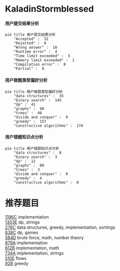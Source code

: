 # KaladinStormblessed

<!-- tabs:start -->



#### **用户提交结果分析**

```mermaid
pie title 用户提交结果分析
    "Accepted" :  32
    "Rejected" :  0
    "Wrong answer" :  10
    "Runtime error" :  4
    "Time limit exceeded" :  3
    "Memory limit exceeded" :  1
    "Compilation error" :  0
    "Partial" :  0
```

#### **用户做题类型偏好分析**

```mermaid
pie title 用户做题类型偏好分析
    "data structures" :  35
    "binary search" :  145
    "dp" :  41
    "graphs" :  48
    "trees" :  48
    "divide and conquer" :  0
    "greedy" :  157
    "constructive algorithms" :  174
```
#### **用户错题知识点分析**

```mermaid
pie title 用户错题知识点分析
    "data structures" :  8
    "binary search" :  3
    "dp" :  12
    "graphs" :  00
    "trees" :  3
    "divide and conquer" :  0
    "greedy" :  4
    "constructive algorithms" :  0
```



<!-- tabs:end -->
# 推荐题目
[1196C](https://codeforces.com/contest/1196/problem/C)		implementation		  
[1303E](https://codeforces.com/contest/1303/problem/E)		dp,
                        strings		  
[276C](https://codeforces.com/contest/276/problem/C)		data structures,
                        greedy,
                        implementation,
                        sortings		  
[838C](https://codeforces.com/contest/838/problem/C)		dp,
                        games		  
[584D](https://codeforces.com/contest/584/problem/D)		brute force,
                        math,
                        number theory		  
[879A](https://codeforces.com/contest/879/problem/A)		implementation		  
[612B](https://codeforces.com/contest/612/problem/B)		implementation,
                        math		  
[734A](https://codeforces.com/contest/734/problem/A)		implementation,
                        strings		  
[510E](https://codeforces.com/contest/510/problem/E)		flows		  
[92B](https://codeforces.com/contest/92/problem/B)		greedy		  
